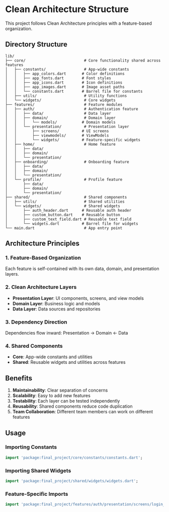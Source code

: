 # Clean Architecture Structure

This project follows Clean Architecture principles with a feature-based organization.

## Directory Structure

```
lib/
├── core/                          # Core functionality shared across features
│   ├── constants/                 # App-wide constants
│   │   ├── app_colors.dart       # Color definitions
│   │   ├── app_fonts.dart        # Font styles
│   │   ├── app_icons.dart        # Icon definitions
│   │   ├── app_images.dart       # Image asset paths
│   │   └── constants.dart        # Barrel file for constants
│   ├── utils/                     # Utility functions
│   └── widgets/                   # Core widgets
├── features/                      # Feature modules
│   ├── auth/                      # Authentication feature
│   │   ├── data/                  # Data layer
│   │   ├── domain/                # Domain layer
│   │   │   └── models/           # Domain models
│   │   └── presentation/          # Presentation layer
│   │       ├── screens/          # UI screens
│   │       ├── viewmodels/       # ViewModels
│   │       └── widgets/          # Feature-specific widgets
│   ├── home/                      # Home feature
│   │   ├── data/
│   │   ├── domain/
│   │   └── presentation/
│   ├── onboarding/                # Onboarding feature
│   │   ├── data/
│   │   ├── domain/
│   │   └── presentation/
│   └── profile/                   # Profile feature
│       ├── data/
│       ├── domain/
│       └── presentation/
├── shared/                        # Shared components
│   ├── utils/                     # Shared utilities
│   └── widgets/                   # Shared widgets
│       ├── auth_header.dart      # Reusable auth header
│       ├── custom_button.dart    # Reusable button
│       ├── custom_text_field.dart # Reusable text field
│       └── widgets.dart          # Barrel file for widgets
└── main.dart                      # App entry point
```

## Architecture Principles

### 1. Feature-Based Organization
Each feature is self-contained with its own data, domain, and presentation layers.

### 2. Clean Architecture Layers
- **Presentation Layer**: UI components, screens, and view models
- **Domain Layer**: Business logic and models
- **Data Layer**: Data sources and repositories

### 3. Dependency Direction
Dependencies flow inward: Presentation → Domain ← Data

### 4. Shared Components
- **Core**: App-wide constants and utilities
- **Shared**: Reusable widgets and utilities across features

## Benefits

1. **Maintainability**: Clear separation of concerns
2. **Scalability**: Easy to add new features
3. **Testability**: Each layer can be tested independently
4. **Reusability**: Shared components reduce code duplication
5. **Team Collaboration**: Different team members can work on different features

## Usage

### Importing Constants
```dart
import 'package:final_project/core/constants/constants.dart';
```

### Importing Shared Widgets
```dart
import 'package:final_project/shared/widgets/widgets.dart';
```

### Feature-Specific Imports
```dart
import 'package:final_project/features/auth/presentation/screens/login_screen.dart';
```
